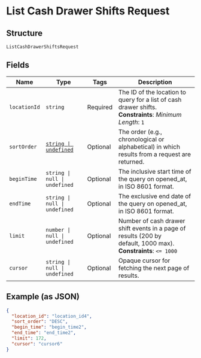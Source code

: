 
# List Cash Drawer Shifts Request

## Structure

`ListCashDrawerShiftsRequest`

## Fields

| Name | Type | Tags | Description |
|  --- | --- | --- | --- |
| `locationId` | `string` | Required | The ID of the location to query for a list of cash drawer shifts.<br>**Constraints**: *Minimum Length*: `1` |
| `sortOrder` | [`string \| undefined`](../../doc/models/sort-order.md) | Optional | The order (e.g., chronological or alphabetical) in which results from a request are returned. |
| `beginTime` | `string \| null \| undefined` | Optional | The inclusive start time of the query on opened_at, in ISO 8601 format. |
| `endTime` | `string \| null \| undefined` | Optional | The exclusive end date of the query on opened_at, in ISO 8601 format. |
| `limit` | `number \| null \| undefined` | Optional | Number of cash drawer shift events in a page of results (200 by<br>default, 1000 max).<br>**Constraints**: `<= 1000` |
| `cursor` | `string \| null \| undefined` | Optional | Opaque cursor for fetching the next page of results. |

## Example (as JSON)

```json
{
  "location_id": "location_id4",
  "sort_order": "DESC",
  "begin_time": "begin_time2",
  "end_time": "end_time2",
  "limit": 172,
  "cursor": "cursor6"
}
```

